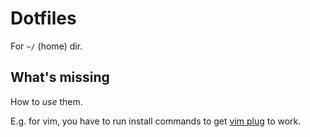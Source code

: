 # Dotfiles

For `~/` (home) dir.

## What's missing

How to *use* them.

E.g. for vim, you have to run install commands to get [vim plug](https://github.com/junegunn/vim-plug) to work.
